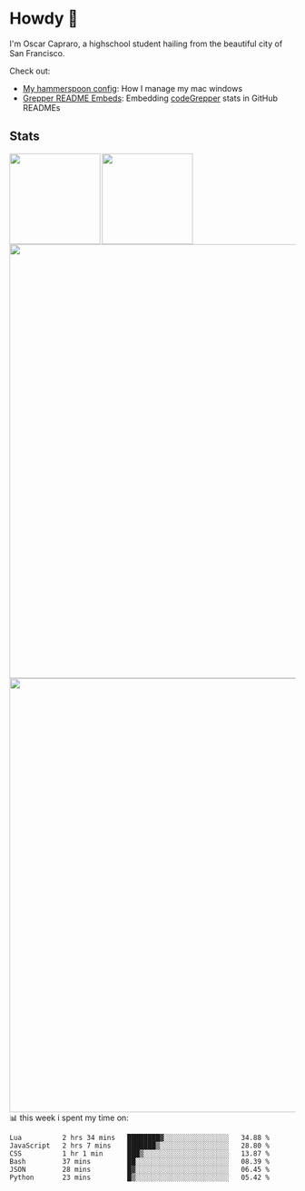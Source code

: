 # Howdy :wave:
I'm Oscar Capraro, a highschool student hailing from the beautiful city of San Francisco.


Check out:
- [My hammerspoon config](https://github.com/ocapraro/.hammerspoon): How I manage my mac windows
- [Grepper README Embeds](https://github.com/ocapraro/grepper-readme-embeds): Embedding [codeGrepper](codegrepper.com) stats in GitHub READMEs

## Stats

<div width="100%"><a href="https://github.com/anuraghazra/github-readme-stats">
<img align="left" height="160em" src="https://github-readme-stats.vercel.app/api?username=ocapraro&show_icons=true&theme=dark&count_private=true" />
<img align="left" height="160em" src="https://github-readme-stats.vercel.app/api/top-langs/?username=ocapraro&theme=dark&layout=compact&count_private=true" />
</a></div>

<br><br><br><br><br><br><br><br>
<div><a href="https://github.com/ocapraro/grepper-readme-embeds">
<img align="left" width="765em" src="https://grepper-readme-embeds.vercel.app/api/frameworks?id=44392&width=969" />
<br><br><br><br><br><br><br><br><br>
<img align="left" width="765em" src="https://grepper-readme-embeds.vercel.app/api/activity?name=Oscar%20Capraro&id=44392" />
</a></div>

<br><br><br><br><br><br><br><br><br>
📊 this week i spent my time on:
<!--START_SECTION:waka-->

```text
Lua          2 hrs 34 mins   ████████▓░░░░░░░░░░░░░░░░   34.88 %
JavaScript   2 hrs 7 mins    ███████▒░░░░░░░░░░░░░░░░░   28.80 %
CSS          1 hr 1 min      ███▒░░░░░░░░░░░░░░░░░░░░░   13.87 %
Bash         37 mins         ██░░░░░░░░░░░░░░░░░░░░░░░   08.39 %
JSON         28 mins         █▓░░░░░░░░░░░░░░░░░░░░░░░   06.45 %
Python       23 mins         █▒░░░░░░░░░░░░░░░░░░░░░░░   05.42 %
```

<!--END_SECTION:waka-->
